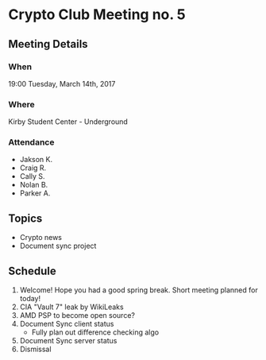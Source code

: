 # Crypto Club Meeting no. 5

## Meeting Details

### When
19:00 Tuesday, March 14th, 2017

### Where
Kirby Student Center - Underground

### Attendance
* Jakson K.
* Craig R.
* Cally S.
* Nolan B.
* Parker A.

## Topics
* Crypto news
* Document sync project

## Schedule
1. Welcome! Hope you had a good spring break. Short meeting planned for today!
2. CIA "Vault 7" leak by WikiLeaks
3. AMD PSP to become open source?
4. Document Sync client status
	* Fully plan out difference checking algo
5. Document Sync server status
6. Dismissal
